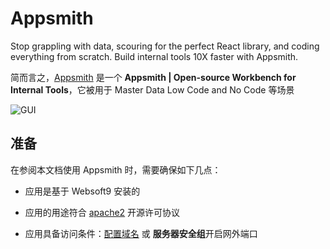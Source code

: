 # Appsmith

Stop grappling with data, scouring for the perfect React library, and coding everything from scratch. Build internal tools 10X faster with Appsmith.

简而言之，[Appsmith](https://www.appsmith.com/) 是一个 **Appsmith | Open-source Workbench for Internal Tools**，它被用于 Master Data Low Code and No Code  等场景


![GUI](https://libs.websoft9.com/Websoft9/DocsPicture/zh/appsmith/appsmith-gui-websoft9.png)


## 准备

在参阅本文档使用 Appsmith 时，需要确保如下几点：

- 应用是基于 Websoft9 安装的

- 应用的用途符合 [apache2](https://opensource.org/licenses/Apache-2.0) 开源许可协议

- 应用具备访问条件：[配置域名](./guide/appsetdomain) 或 **服务器安全组**开启网外端口